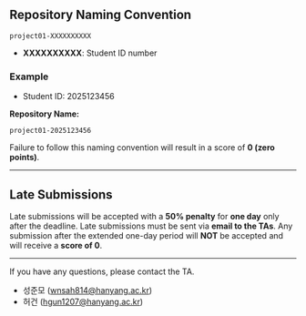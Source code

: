 ## Repository Naming Convention

```
project01-XXXXXXXXXX
```

- **XXXXXXXXXX**: Student ID number

### Example

- Student ID: 2025123456

**Repository Name:**

```
project01-2025123456
```

Failure to follow this naming convention will result in a score of **0 (zero points)**.

---

## Late Submissions

Late submissions will be accepted with a **50% penalty** for **one day** only after the deadline. Late submissions must be sent via **email to the TAs**. Any submission after the extended one-day period will **NOT** be accepted and will receive a **score of 0**.

---

If you have any questions, please contact the TA.

- 성준모 (wnsah814@hanyang.ac.kr)
- 허건 (hgun1207@hanyang.ac.kr)
